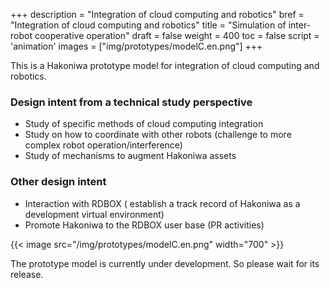 +++
description = "Integration of cloud computing and robotics"
bref = "Integration of cloud computing and robotics"
title = "Simulation of inter-robot cooperative operation"
draft = false
weight = 400
toc = false
script = 'animation'
images = ["img/prototypes/modelC.en.png"]
+++

This is a Hakoniwa prototype model for integration of cloud computing and robotics.

### Design intent from a technical study perspective

- Study of specific methods of cloud computing integration
- Study on how to coordinate with other robots (challenge to more complex robot operation/interference)
- Study of mechanisms to augment Hakoniwa assets

### Other design intent

- Interaction with RDBOX ( establish a track record of Hakoniwa as a development virtual environment)
- Promote Hakoniwa to the RDBOX user base (PR activities)

{{< image src="/img/prototypes/modelC.en.png" width="700" >}}

The prototype model is currently under development. So please wait for its release.